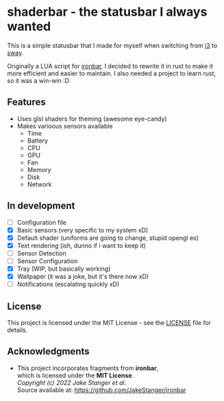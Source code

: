 # shaderbar - the statusbar I always wanted

This is a simple statusbar that I made for myself when switching from [i3](https://github.com/i3/i3) to [sway](https://github.com/swaywm/sway).

Originally a LUA script for [ironbar](https://github.com/JakeStanger/ironbar), I decided to rewrite it in rust to make it more efficient and easier to maintain. I also needed a project to learn rust, so it was a win-win :D

## Features

- Uses glsl shaders for theming (awesome eye-candy)
- Makes varioous sensors available
  - Time
  - Battery
  - CPU
  - GPU
  - Fan
  - Memory
  - Disk
  - Network

## In development

- [ ] Configuration file
- [x] Basic sensors (very specific to my system xD)
- [x] Default shader (uniforms are going to change, stupid opengl es)
- [x] Text rendering (ish, dunno if i want to keep it)
- [ ] Sensor Detection
- [ ] Sensor Configuration
- [x] Tray (WIP, but basically working)
- [x] Wallpaper (it was a joke, but it's there now xD)
- [ ] Notifications (escalating quickly xD)

## License

This project is licensed under the MIT License - see the [LICENSE](LICENSE) file for details.

## Acknowledgments

   - This project incorporates fragments from **ironbar**,<br>
     which is licensed under the **MIT License**.<br>
     *Copyright (c) 2022 Jake Stanger et al.*<br>
     Source available at: https://github.com/JakeStanger/ironbar
